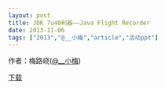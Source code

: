 ```yaml
---
layout: post
title: JDK 7u40利器——Java Flight Recorder
date: 2013-11-06
tags: ["2013","@__小梅","article","活动ppt"]
---
```


作者：梅路峣([@__小梅](http://weibo.com/u/1063244843))

[下载](http://greenteajug.github.io/images/Flight-Recorder.pdf)